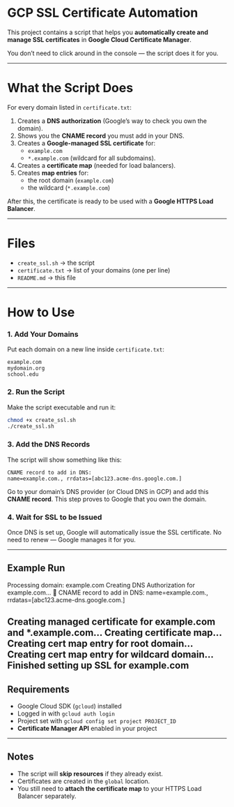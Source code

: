 
# GCP SSL Certificate Automation

This project contains a script that helps you **automatically create and manage SSL certificates** in **Google Cloud Certificate Manager**.

You don’t need to click around in the console — the script does it for you.

---

# What the Script Does

For every domain listed in `certificate.txt`:

1. Creates a **DNS authorization** (Google’s way to check you own the domain).
2. Shows you the **CNAME record** you must add in your DNS.
3. Creates a **Google-managed SSL certificate** for:
   - `example.com`
   - `*.example.com` (wildcard for all subdomains).
4. Creates a **certificate map** (needed for load balancers).
5. Creates **map entries** for:
   - the root domain (`example.com`)
   - the wildcard (`*.example.com`)

After this, the certificate is ready to be used with a **Google HTTPS Load Balancer**.

---

# Files

- `create_ssl.sh` → the script  
- `certificate.txt` → list of your domains (one per line)  
- `README.md` → this file  

---

# How to Use

### 1. Add Your Domains
Put each domain on a new line inside `certificate.txt`:
```
example.com
mydomain.org
school.edu

````

### 2. Run the Script
Make the script executable and run it:
```bash
chmod +x create_ssl.sh
./create_ssl.sh
````

### 3. Add the DNS Records

The script will show something like this:

```
CNAME record to add in DNS:
name=example.com., rrdatas=[abc123.acme-dns.google.com.]
```
Go to your domain’s DNS provider (or Cloud DNS in GCP) and add this **CNAME record**.
This step proves to Google that you own the domain.

### 4. Wait for SSL to be Issued

Once DNS is set up, Google will automatically issue the SSL certificate.
No need to renew — Google manages it for you.

---

## Example Run
Processing domain: example.com
Creating DNS Authorization for example.com...
🧾 CNAME record to add in DNS:
name=example.com., rrdatas=[abc123.acme-dns.google.com.]

Creating managed certificate for example.com and *.example.com...
Creating certificate map...
Creating cert map entry for root domain...
Creating cert map entry for wildcard domain...
Finished setting up SSL for example.com
---------------------------------------

## Requirements

* Google Cloud SDK (`gcloud`) installed
* Logged in with `gcloud auth login`
* Project set with `gcloud config set project PROJECT_ID`
* **Certificate Manager API** enabled in your project

---

## Notes

* The script will **skip resources** if they already exist.
* Certificates are created in the `global` location.
* You still need to **attach the certificate map** to your HTTPS Load Balancer separately.

